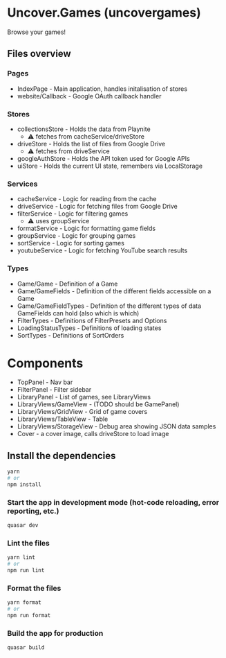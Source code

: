 # Uncover.Games (uncovergames)

Browse your games!

## Files overview

### Pages

- IndexPage - Main application, handles initalisation of stores
- website/Callback - Google OAuth callback handler

### Stores

- collectionsStore - Holds the data from Playnite
  - ⚠️ fetches from cacheService/driveStore
- driveStore - Holds the list of files from Google Drive
  - ⚠️ fetches from driveService
- googleAuthStore - Holds the API token used for Google APIs
- uiStore - Holds the current UI state, remembers via LocalStorage

### Services

- cacheService - Logic for reading from the cache
- driveService - Logic for fetching files from Google Drive
- filterService - Logic for filtering games
  - ⚠️ uses groupService
- formatService - Logic for formatting game fields
- groupService - Logic for grouping games
- sortService - Logic for sorting games
- youtubeService - Logic for fetching YouTube search results

### Types

- Game/Game - Definition of a Game
- Game/GameFields - Definition of the different fields accessible on a Game
- Game/GameFieldTypes - Definition of the different types of data GameFields can hold (also which is which)
- FilterTypes - Definitions of FilterPresets and Options
- LoadingStatusTypes - Definitions of loading states
- SortTypes - Definitions of SortOrders

# Components

- TopPanel - Nav bar
- FilterPanel - Filter sidebar
- LibraryPanel - List of games, see LibraryViews
- LibraryViews/GameView - (TODO should be GamePanel)
- LibraryViews/GridView - Grid of game covers
- LibraryViews/TableView - Table
- LibraryViews/StorageView - Debug area showing JSON data samples
- Cover - a cover image, calls driveStore to load image

## Install the dependencies

```bash
yarn
# or
npm install
```

### Start the app in development mode (hot-code reloading, error reporting, etc.)

```bash
quasar dev
```

### Lint the files

```bash
yarn lint
# or
npm run lint
```

### Format the files

```bash
yarn format
# or
npm run format
```

### Build the app for production

```bash
quasar build
```
